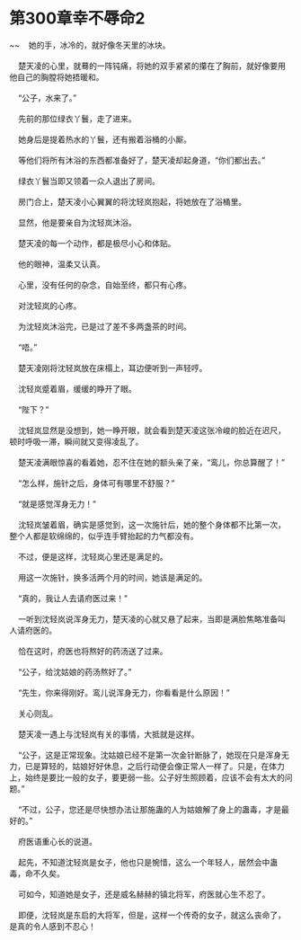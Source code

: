 # 第300章幸不辱命2
~~&nbsp;&nbsp;&nbsp;&nbsp;她的手，冰冷的，就好像冬天里的冰块。<br><br>&nbsp;&nbsp;&nbsp;&nbsp;楚天凌的心里，就蓦的一阵钝痛，将她的双手紧紧的攥在了胸前，就好像要用他自己的胸膛将她捂暖和。<br><br>&nbsp;&nbsp;&nbsp;&nbsp;“公子，水来了。”<br><br>&nbsp;&nbsp;&nbsp;&nbsp;先前的那位绿衣丫鬟，走了进来。<br><br>&nbsp;&nbsp;&nbsp;&nbsp;她身后是提着热水的丫鬟，还有搬着浴桶的小厮。<br><br>&nbsp;&nbsp;&nbsp;&nbsp;等他们将所有沐浴的东西都准备好了，楚天凌却起身道，“你们都出去。”<br><br>&nbsp;&nbsp;&nbsp;&nbsp;绿衣丫鬟当即又领着一众人退出了房间。<br><br>&nbsp;&nbsp;&nbsp;&nbsp;房门合上，楚天凌小心翼翼的将沈轻岚抱起，将她放在了浴桶里。<br><br>&nbsp;&nbsp;&nbsp;&nbsp;显然，他是要亲自为沈轻岚沐浴。<br><br>&nbsp;&nbsp;&nbsp;&nbsp;楚天凌的每一个动作，都是极尽小心和体贴。<br><br>&nbsp;&nbsp;&nbsp;&nbsp;他的眼神，温柔又认真。<br><br>&nbsp;&nbsp;&nbsp;&nbsp;心里，没有任何的杂念，自始至终，都只有心疼。<br><br>&nbsp;&nbsp;&nbsp;&nbsp;对沈轻岚的心疼。<br><br>&nbsp;&nbsp;&nbsp;&nbsp;为沈轻岚沐浴完，已是过了差不多两盏茶的时间。<br><br>&nbsp;&nbsp;&nbsp;&nbsp;“唔。”<br><br>&nbsp;&nbsp;&nbsp;&nbsp;楚天凌刚将沈轻岚放在床榻上，耳边便听到一声轻哼。<br><br>&nbsp;&nbsp;&nbsp;&nbsp;沈轻岚蹙着眉，缓缓的睁开了眼。<br><br>&nbsp;&nbsp;&nbsp;&nbsp;“陛下？”<br><br>&nbsp;&nbsp;&nbsp;&nbsp;沈轻岚显然是没想到，她一睁开眼，就会看到楚天凌这张冷峻的脸近在迟尺，顿时呼吸一滞，瞬间就又变得凌乱了。<br><br>&nbsp;&nbsp;&nbsp;&nbsp;楚天凌满眼惊喜的看着她，忍不住在她的额头亲了亲，“鸾儿，你总算醒了！”<br><br>&nbsp;&nbsp;&nbsp;&nbsp;“怎么样，施针之后，身体可有哪里不舒服？”<br><br>&nbsp;&nbsp;&nbsp;&nbsp;“就是感觉浑身无力！”<br><br>&nbsp;&nbsp;&nbsp;&nbsp;沈轻岚皱着眉，确实是感觉到，这一次施针后，她的整个身体都不比第一次，整个人都是软绵绵的，似乎连手臂抬起的力气都没有。<br><br>&nbsp;&nbsp;&nbsp;&nbsp;不过，便是这样，沈轻岚心里还是满足的。<br><br>&nbsp;&nbsp;&nbsp;&nbsp;用这一次施针，换多活两个月的时间，她该是满足的。<br><br>&nbsp;&nbsp;&nbsp;&nbsp;“真的，我让人去请府医过来！”<br><br>&nbsp;&nbsp;&nbsp;&nbsp;一听到沈轻岚说浑身无力，楚天凌的心就又悬了起来，当即是满脸焦略准备叫人请府医的。<br><br>&nbsp;&nbsp;&nbsp;&nbsp;恰在这时，府医也将熬好的药汤送了过来。<br><br>&nbsp;&nbsp;&nbsp;&nbsp;“公子，给沈姑娘的药汤熬好了。”<br><br>&nbsp;&nbsp;&nbsp;&nbsp;“先生，你来得刚好。鸾儿说浑身无力，你看看是什么原因！”<br><br>&nbsp;&nbsp;&nbsp;&nbsp;关心则乱。<br><br>&nbsp;&nbsp;&nbsp;&nbsp;楚天凌一遇上与沈轻岚有关的事情，大抵就是这样。<br><br>&nbsp;&nbsp;&nbsp;&nbsp;“公子，这是正常现象。沈姑娘已经不是第一次金针断脉了，她现在只是浑身无力，已是算轻的，姑娘好好休息，之后行动便会像正常人一样了。只是，在体力上，始终是要比一般的女子，要更弱一些。公子好生照顾着，应该不会有太大的问题。”<br><br>&nbsp;&nbsp;&nbsp;&nbsp;“不过，公子，您还是尽快想办法让那施蛊的人为姑娘解了身上的蛊毒，才是最好的。”<br><br>&nbsp;&nbsp;&nbsp;&nbsp;府医语重心长的说道。<br><br>&nbsp;&nbsp;&nbsp;&nbsp;起先，不知道沈轻岚是女子，他也只是惋惜，这么一个年轻人，居然会中蛊毒，命不久矣。<br><br>&nbsp;&nbsp;&nbsp;&nbsp;可如今，知道她是女子，还是威名赫赫的镇北将军，府医就心生不忍了。<br><br>&nbsp;&nbsp;&nbsp;&nbsp;即便，沈轻岚是东启的大将军，但是，这样一个传奇的女子，就这么丧命了，是真的令人感到不忍心！<br><br>
                    

<script>_fwqdsqadxfw()</script>
<div><script>_dfwf1dw();</script></div>
<div><script>_dfwf1agdw();</script></div>
                